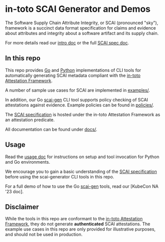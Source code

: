 # in-toto SCAI Generator and Demos

The Software Supply Chain Attribute Integrity, or SCAI (pronounced "sky"),
framework is a succinct data format specification for claims and evidence about
attributes and integrity about a software artifact and its supply chain.

For more details read our [intro doc] or the full [SCAI spec doc].

## In this repo

This repo provides [Go](scai-gen/) and [Python](python/) implementations of
CLI tools for automatically generating SCAI metadata compliant with the
[in-toto Attestation Framework].

A number of sample use cases for SCAI are implemented in
[examples/](examples/).

In addition, our Go [scai-gen](scai-gen/) CLI tool supports policy checking of
SCAI attestations against evidence. Example policies can be found in
[policies/](policies/).

The [SCAI specification] is hosted under the
in-toto Attestation Framework as an attestation predicate.

All documentation can be found under [docs/](docs/).

## Usage

Read the [usage doc] for instructions on setup and tool invocation
for Python and Go environments.

We encourage you to gain a basic understanding of the [SCAI specification]
before using the scai-generator CLI tools in this repo.

For a full demo of how to use the Go [scai-gen](scai-gen/) tools, read our
[KubeCon NA '23 doc].

## Disclaimer

While the tools in this repo are conformant to the
[in-toto Attestation Framework], they do not generate **authenticated** SCAI
attestations. The example use cases in this repo are only provided for
illustrative purposes, and should not be used in production.

[in-toto Attestation Framework]: https://github.com/in-toto/attestation/tree/main/spec
[intro doc]: docs/intro.md
[KubeCon NA '23]: docs/kubecon-na-23.md
[usage doc]: docs/usage.md
[SCAI specification]: https://github.com/in-toto/attestation/blob/main/spec/predicates/scai.md
[SCAI spec doc]: https://arxiv.org/pdf/2210.05813.pdf

